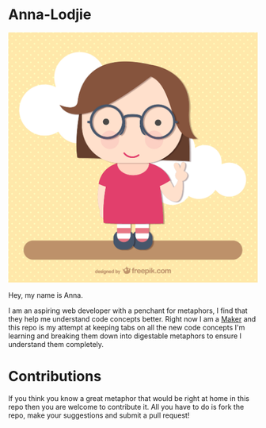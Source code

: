 # Anna-Lodjie

![My Image](https://github.com/chidumaga/Anna-Lodjie/blob/master/08%20GIRLS2-150ppp.jpg)

Hey, my name is Anna.

I am an aspiring web developer with a penchant for metaphors, I find that they help me understand code concepts better.
Right now I am a <a href="http://makersacademy.com">Maker</a> and this repo is my attempt at keeping tabs on all the new
code concepts I'm learning and breaking them down into digestable metaphors to ensure I understand them completely.

# Contributions

If you think you know a great metaphor that would be right at home in this repo then you are welcome to contribute it. All you
have to do is fork the repo, make your suggestions and submit a pull request!

